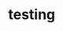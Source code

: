 # testing

<object data="https://raw.githubusercontent.com/rinero-bigpanda/testing/master/index.html"></object>
